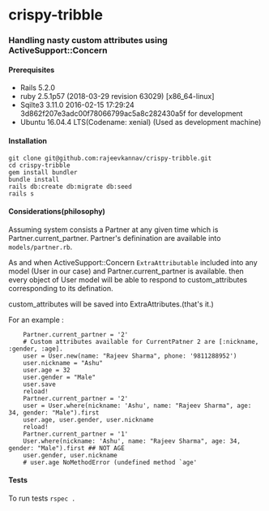 # crispy-tribble

###  Handling nasty custom attributes using ActiveSupport::Concern 

#### Prerequisites

 * Rails 5.2.0
 * ruby 2.5.1p57 (2018-03-29 revision 63029) [x86_64-linux]
 * Sqilte3 3.11.0 2016-02-15 17:29:24 3d862f207e3adc00f78066799ac5a8c282430a5f for development
 * Ubuntu 16.04.4 LTS(Codename: xenial) (Used as development machine)

#### Installation

	git clone git@github.com:rajeevkannav/crispy-tribble.git
	cd crispy-tribble  
	gem install bundler
	bundle install
	rails db:create db:migrate db:seed
	rails s

#### Considerations(philosophy)
	
Assuming system consists a Partner at any given time which is Partner.current_partner.
	Partner's definination are available into `models/partner.rb`.

As and when ActiveSupport::Concern `ExtraAttributable` included into any model (User in our case) and Partner.current_partner is available. then every object of User model will be able to respond to custom_attributes corresponding to its defination.

custom_attributes will be saved into ExtraAttributes.(that's it.)

For an example : 
		
		
		Partner.current_partner = '2' 
		# Custom attributes available for CurrentPatner 2 are [:nickname, :gender, :age].
		user = User.new(name: "Rajeev Sharma", phone: '9811288952')
		user.nickname = "Ashu"
		user.age = 32
		user.gender = "Male"
		user.save
		reload!
		Partner.current_partner = '2'
		user = User.where(nickname: 'Ashu', name: "Rajeev Sharma", age: 34, gender: "Male").first
		user.age, user.gender, user.nickname
		reload!
		Partner.current_partner = '1'
		User.where(nickname: 'Ashu', name: "Rajeev Sharma", age: 34, gender: "Male").first ## NOT AGE
		user.gender, user.nickname 
		# user.age NoMethodError (undefined method `age' 
#### Tests 

To run tests `rspec .`  
